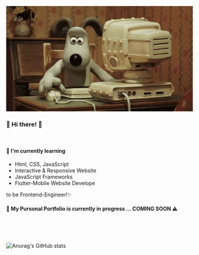 <img src="g.gif" alt="" />
<br />

### 👋 Hi there! 👋
<br />

#### 🌱 I'm currently learning
  * Html, CSS, JavaScript
  * Interactive & Responsive Website
  * JavaScript Frameworks
  * Flutter-Moblie Website Develope
<p>to be Frontend-Engineer!✨</p>

#### 📁 My Pursonal Portfolio is currently in progress ... COMING SOON ⚠
<br />
<br />
<br />

![Anurag's GitHub stats](https://github-readme-stats.vercel.app/api?username=2seo&show_icons=true&theme=gruvbox_light)
